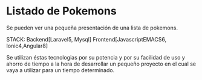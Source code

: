 # Listado de Pokemons

Se pueden ver una pequeña presentación de una lista de pokemons.

STACK: 
Backend[Laravel5, Mysql]
Frontend[JavascriptEMACS6, Ionic4,Angular8]

Se utilizan éstas tecnologias por su potencia y por su facilidad de uso y ahorro de tiempo a la hora de desarrollar un pequeño proyecto en el cual se vaya a utilizar para un tiempo determinado.
